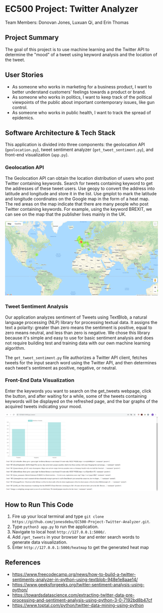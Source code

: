 # EC500 Project: Twitter Analyzer
Team Members: Donovan Jones, Luxuan Qi, and Erin Thomas

## Project Summary
The goal of this project is to use machine learning and the Twitter API to determine the "mood" of a tweet using keyword analysis and the location of the tweet.

## User Stories
- As someone who works in marketing for a business product, I want to better understand customers' feelings towards a product or brand.
- As someone who works in politics, I want to keep track of the political viewpoints of the public about important contemporary issues, like gun control.
- As someone who works in public health, I want to track the spread of epidemics.

## Software Architecture & Tech Stack
This application is divided into three components: the geolocation API (`geolocation.py`), tweet sentiment analyzer (`get_tweet_sentiment.py`), and front-end visualization (`app.py`).
### Geolocation API
The Geolocation API can obtain the location distribution of users who post Twitter containing keywords. Search for tweets containing keyword to get the addresses of these tweet users. Use geopy to convert the address into latitude and longitude and store it in the list. Use gmplot to mark the latitude and longitude coordinates on the Google map in the form of a heat map. The red areas on the map indicate that there are many people who post Twitter containing keywords. For example, using the keyword BREXIT, we can see on the map that the publisher lives mainly in the UK.
<p align="center">   
<img src="https://github.com/jonesdebu/EC500-Project-Twitter-Analyzer/blob/master/BREXIT.png" /> 
</p> 

### Tweet Sentiment Analysis
Our application analyzes sentiment of Tweets using TextBlob, a natural language processing (NLP) library for processing textual data. It assigns the text a polarity: greater than zero means the sentiment is positive, equal to zero means neutral, and less than zero is negative. We chose this library because it's simple and easy to use for basic sentiment analysis and does not require building test and training data with our own machine learning algorithm. 

The `get_tweet_sentiment.py` file authorizes a Twitter API client, fetches tweets for the input search word using the Twitter API, and then determines each tweet's sentiment as positive, negative, or neutral.

### Front-End Data Visualization
Enter the keywords you want to search on the get_tweets webpage, click the button, and after waiting for a while, some of the tweets containing keywords will be displayed on the refreshed page, and the bar graphs of the acquired tweets indicating your mood.
<p align="center">   
<img src="https://github.com/jonesdebu/EC500-Project-Twitter-Analyzer/blob/master/get_tweets.png" /> 
</p> 

## How to Run This Code
1. Fire up your local terminal and type `git clone https://github.com/jonesdebu/EC500-Project-Twitter-Analyzer.git`.
2. Type `python3 app.py` to run the application.
3. Navigate to local host `http://127.0.0.1:5000/`.
4. Add `/get_tweets` in your browser bar and enter search words to generate data visualization.
5. Enter `http://127.0.0.1:5000/heatmap` to get the generated heat map

## References
* https://www.freecodecamp.org/news/how-to-build-a-twitter-sentiments-analyzer-in-python-using-textblob-948e1e8aae14/ 
* https://www.geeksforgeeks.org/twitter-sentiment-analysis-using-python/
* https://towardsdatascience.com/extracting-twitter-data-pre-processing-and-sentiment-analysis-using-python-3-0-7192bd8b47cf 
* https://www.toptal.com/python/twitter-data-mining-using-python
